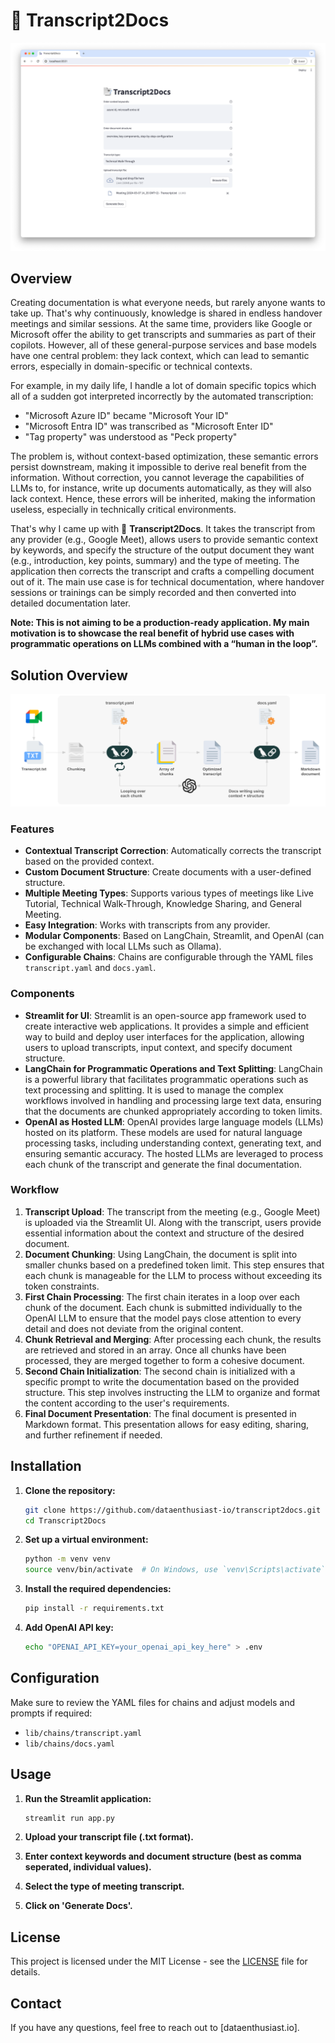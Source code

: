 # :bookmark_tabs: Transcript2Docs

![Transcript2Docs Screenshot](assets/screenshot.png)

## Overview

Creating documentation is what everyone needs, but rarely anyone wants to take up. That's why continuously, knowledge is shared in endless handover meetings and similar sessions. At the same time, providers like Google or Microsoft offer the ability to get transcripts and summaries as part of their copilots. However, all of these general-purpose services and base models have one central problem: they lack context, which can lead to semantic errors, especially in domain-specific or technical contexts.

For example, in my daily life, I handle a lot of domain specific topics which all of a sudden got interpreted incorrectly by the automated transcription:

- "Microsoft Azure ID" became "Microsoft Your ID"
- "Microsoft Entra ID" was transcribed as "Microsoft Enter ID"
- "Tag property" was understood as "Peck property"

The problem is, without context-based optimization, these semantic errors persist downstream, making it impossible to derive real benefit from the information. Without correction, you cannot leverage the capabilities of LLMs to, for instance, write up documents automatically, as they will also lack context. Hence, these errors will be inherited, making the information useless, especially in technically critical environments.

That's why I came up with :bookmark_tabs: **Transcript2Docs**. It takes the transcript from any provider (e.g., Google Meet), allows users to provide semantic context by keywords, and specify the structure of the output document they want (e.g., introduction, key points, summary) and the type of meeting. The application then corrects the transcript and crafts a compelling document out of it. The main use case is for technical documentation, where handover sessions or trainings can be simply recorded and then converted into detailed documentation later.

**Note: This is not aiming to be a production-ready application. My main motivation is to showcase the real benefit of hybrid use cases with programmatic operations on LLMs combined with a “human in the loop”.**

## Solution Overview

![Solution Diagram](assets/solution_diagram.png)

### Features

- **Contextual Transcript Correction**: Automatically corrects the transcript based on the provided context.
- **Custom Document Structure**: Create documents with a user-defined structure.
- **Multiple Meeting Types**: Supports various types of meetings like Live Tutorial, Technical Walk-Through, Knowledge Sharing, and General Meeting.
- **Easy Integration**: Works with transcripts from any provider.
- **Modular Components**: Based on LangChain, Streamlit, and OpenAI (can be exchanged with local LLMs such as Ollama).
- **Configurable Chains**: Chains are configurable through the YAML files `transcript.yaml` and `docs.yaml`.

### Components
- **Streamlit for UI**: Streamlit is an open-source app framework used to create interactive web applications. It provides a simple and efficient way to build and deploy user interfaces for the application, allowing users to upload transcripts, input context, and specify document structure.
- **LangChain for Programmatic Operations and Text Splitting**: LangChain is a powerful library that facilitates programmatic operations such as text processing and splitting. It is used to manage the complex workflows involved in handling and processing large text data, ensuring that the documents are chunked appropriately according to token limits.
- **OpenAI as Hosted LLM**: OpenAI provides large language models (LLMs) hosted on its platform. These models are used for natural language processing tasks, including understanding context, generating text, and ensuring semantic accuracy. The hosted LLMs are leveraged to process each chunk of the transcript and generate the final documentation.

### Workflow
1. **Transcript Upload**: The transcript from the meeting (e.g., Google Meet) is uploaded via the Streamlit UI. Along with the transcript, users provide essential information about the context and structure of the desired document.
2. **Document Chunking**: Using LangChain, the document is split into smaller chunks based on a predefined token limit. This step ensures that each chunk is manageable for the LLM to process without exceeding its token constraints.
3. **First Chain Processing**: The first chain iterates in a loop over each chunk of the document. Each chunk is submitted individually to the OpenAI LLM to ensure that the model pays close attention to every detail and does not deviate from the original content.
4. **Chunk Retrieval and Merging**: After processing each chunk, the results are retrieved and stored in an array. Once all chunks have been processed, they are merged together to form a cohesive document.
5. **Second Chain Initialization**: The second chain is initialized with a specific prompt to write the documentation based on the provided structure. This step involves instructing the LLM to organize and format the content according to the user's requirements.
6. **Final Document Presentation**: The final document is presented in Markdown format. This presentation allows for easy editing, sharing, and further refinement if needed.

## Installation

1. **Clone the repository:**
   ```sh
   git clone https://github.com/dataenthusiast-io/transcript2docs.git
   cd Transcript2Docs
   ```

2. **Set up a virtual environment:**
   ```sh
   python -m venv venv
   source venv/bin/activate  # On Windows, use `venv\Scripts\activate`
   ```

3. **Install the required dependencies:**
   ```sh
   pip install -r requirements.txt
   ```
4. **Add OpenAI API key:**
   ```sh
   echo "OPENAI_API_KEY=your_openai_api_key_here" > .env
   ```

## Configuration

Make sure to review the YAML files for chains and adjust models and prompts if required:

- `lib/chains/transcript.yaml`
- `lib/chains/docs.yaml`

## Usage

1. **Run the Streamlit application:**
   ```sh
   streamlit run app.py
   ```

2. **Upload your transcript file (.txt format).**
3. **Enter context keywords and document structure (best as comma seperated, individual values).**
4. **Select the type of meeting transcript.**
5. **Click on 'Generate Docs'.**

## License

This project is licensed under the MIT License - see the [LICENSE](LICENSE) file for details.

## Contact

If you have any questions, feel free to reach out to [dataenthusiast.io].